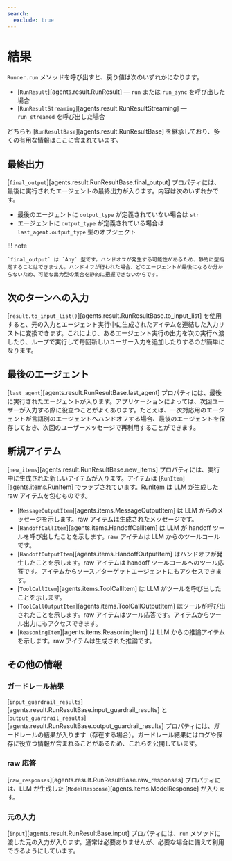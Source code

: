 ```yaml
---
search:
  exclude: true
---
```

# 結果

`Runner.run` メソッドを呼び出すと、戻り値は次のいずれかになります。

-   [`RunResult`][agents.result.RunResult] — `run` または `run_sync` を呼び出した場合
-   [`RunResultStreaming`][agents.result.RunResultStreaming] — `run_streamed` を呼び出した場合

どちらも [`RunResultBase`][agents.result.RunResultBase] を継承しており、多くの有用な情報はここに含まれています。

## 最終出力

[`final_output`][agents.result.RunResultBase.final_output] プロパティには、最後に実行されたエージェントの最終出力が入ります。内容は次のいずれかです。

-   最後のエージェントに `output_type` が定義されていない場合は `str`
-   エージェントに `output_type` が定義されている場合は `last_agent.output_type` 型のオブジェクト

!!! note

    `final_output` は `Any` 型です。ハンドオフが発生する可能性があるため、静的に型指定することはできません。ハンドオフが行われた場合、どのエージェントが最後になるか分からないため、可能な出力型の集合を静的に把握できないからです。

## 次のターンへの入力

[`result.to_input_list()`][agents.result.RunResultBase.to_input_list] を使用すると、元の入力とエージェント実行中に生成されたアイテムを連結した入力リストに変換できます。これにより、あるエージェント実行の出力を次の実行へ渡したり、ループで実行して毎回新しいユーザー入力を追加したりするのが簡単になります。

## 最後のエージェント

[`last_agent`][agents.result.RunResultBase.last_agent] プロパティには、最後に実行されたエージェントが入ります。アプリケーションによっては、次回ユーザーが入力する際に役立つことがよくあります。たとえば、一次対応用のエージェントが言語別のエージェントへハンドオフする場合、最後のエージェントを保存しておき、次回のユーザーメッセージで再利用することができます。

## 新規アイテム

[`new_items`][agents.result.RunResultBase.new_items] プロパティには、実行中に生成された新しいアイテムが入ります。アイテムは [`RunItem`][agents.items.RunItem] でラップされています。RunItem は LLM が生成した raw アイテムを包むものです。

-   [`MessageOutputItem`][agents.items.MessageOutputItem] は LLM からのメッセージを示します。raw アイテムは生成されたメッセージです。
-   [`HandoffCallItem`][agents.items.HandoffCallItem] は LLM が handoff ツールを呼び出したことを示します。raw アイテムは LLM からのツールコールです。
-   [`HandoffOutputItem`][agents.items.HandoffOutputItem] はハンドオフが発生したことを示します。raw アイテムは handoff ツールコールへのツール応答です。アイテムからソース／ターゲットエージェントにもアクセスできます。
-   [`ToolCallItem`][agents.items.ToolCallItem] は LLM がツールを呼び出したことを示します。
-   [`ToolCallOutputItem`][agents.items.ToolCallOutputItem] はツールが呼び出されたことを示します。raw アイテムはツール応答です。アイテムからツール出力にもアクセスできます。
-   [`ReasoningItem`][agents.items.ReasoningItem] は LLM からの推論アイテムを示します。raw アイテムは生成された推論です。

## その他の情報

### ガードレール結果

[`input_guardrail_results`][agents.result.RunResultBase.input_guardrail_results] と [`output_guardrail_results`][agents.result.RunResultBase.output_guardrail_results] プロパティには、ガードレールの結果が入ります（存在する場合）。ガードレール結果にはログや保存に役立つ情報が含まれることがあるため、これらを公開しています。

### raw 応答

[`raw_responses`][agents.result.RunResultBase.raw_responses] プロパティには、LLM が生成した [`ModelResponse`][agents.items.ModelResponse] が入ります。

### 元の入力

[`input`][agents.result.RunResultBase.input] プロパティには、`run` メソッドに渡した元の入力が入ります。通常は必要ありませんが、必要な場合に備えて利用できるようにしています。